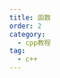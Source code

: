 ```yaml
---
title: 函数
order: 2
category:
  - cpp教程
tag:
  - c++ 
---
```


<TopToggleContent title="函数定义(Function Declarations)">
  <template v-slot:toggle>
    <LeftRightLayout leftBottom="hidden">
      <template v-slot:right>
      <li><ColorSpan data="返回值： 函数执行后的结果" color="red"/></li>
      <li><ColorSpan data="参数列表：函数执行所需要的数据"/></li>
      <li>函数体：函数具体的执行逻辑</li>
      <hr>
      <li>隐藏实现细节</li>
      <li>避免为常见任务重复编写代码</li>
      <li>将问题分解为单独的功能，更容易测试</li>
      </template>
      <template v-slot:left-top>
      <img src="https://hackingcpp.com/cpp/lang/function_terminology.svg"/>
      </template>
    </LeftRightLayout>
    <hr/>
    <ToggleContent title="示例">
    <template v-slot:toggle>
    <CodeBox link="https://pythontutor.com/render.html#code=%20%23include%20%3Ciostream%3E%0A%20double%20mean%20(double%20a%2C%20double%20b)%20%7B%0A%20%20return%20(a%20%2B%20b)%20%2F%202%3B%0A%7D%0A%0A%0Aint%20main%20()%20%7B%0A%20%20std%3A%3Acout%20%3C%3C%20mean(2%2C%206)%20%3C%3C'%5Cn'%3B%20%20%2F%2F%20prints%204%20%0A%20%20return%200%3B%0A%7D&cumulative=false&heapPrimitives=nevernest&mode=display&origin=opt-frontend.js&py=cpp_g%2B%2B9.3.0&rawInputLstJSON=%5B%5D&textReferences=false">
        <template v-slot:code>
<pre><ColorSpan data="double" color="red"/> <strong>mean</strong> (<ColorSpan data="double a"/>, <ColorSpan data="double b"/>) {
  return (a + b) / 2;
}
<hr/>
int <strong>main</strong> () {
  std::cout << mean(2, 6) <<'\n';  <ColorSpan data="// prints 4" color="dimgray"/> 
  return 0;
}</pre>
        </template>
      </CodeBox>
      </template>
    </ToggleContent>
  </template>
</TopToggleContent>
<br/>

<TopToggleContent title="返回值(Return Types)">
  <template v-slot:toggle>
    <ToggleContent title="有返回值">
      <template v-slot:toggle>
        <CodeBox>
          <template v-slot:code>
          <pre><ColorSpan data="double" color="red"/> <strong>square</strong> (double x) {
  <ColorSpan data="return"/> (x * x);
}
<ColorSpan data="int" color="red"/> <strong>max</strong> (int x, int y) {
  if (x > y) <ColorSpan data="return"/> x; else <ColorSpan data="return"/> y;
}</pre>
          </template>
        </CodeBox>
      </template>
      <template v-slot:display>
        <li><ColorSpan data="return"/> int, double, …</li>
      </template>
      </ToggleContent>
      <br/>
      <ToggleContent title="无返回值">
        <template v-slot:toggle>
          <CodeBox>
            <template v-slot:code>
            <pre><ColorSpan data="void" color="red"/> <strong>print_squares</strong> (int n) {
  for (int i = 1; i <= n; ++i)
    cout << square(i) << '\n';
}</pre>
            </template>
          </CodeBox>
        </template>
        <template v-slot:display>
          <li>void</li>
        </template>
      </ToggleContent>
  </template>
</TopToggleContent>
<br/>

<TopToggleContent title="参数(Parameters)">
  <template v-slot:toggle>
    <ToggleContent title="常量参数(const Parameters)">
     <template v-slot:display>
      <li> 用const 修饰的参数在函数体无法对其做修改</li>
     </template>
      <template v-slot:toggle>
        <CodeBox>
          <template v-slot:code>
          <pre>int <strong>foo</strong> (int a, int <ColorSpan data="const" color="red"/> b) {
  a += 5;   //<RightSpan/>
  b += 10;  //<RightSpan type="wrong"/> <ColorSpan data="COMPILER ERROR: can't modify const parameter" color="red"/>
  return (a + b);
}
<hr/>
<ColorSpan color="dimgray" data="// calling foo:"/>
foo(2,9);  <ColorSpan color="dimgray" data="// const has no effect here"/></pre>
          </template>
        </CodeBox>
      </template>
    </ToggleContent>
    <br/>
    <ToggleContent title="默认参数(default Parameters)">
      <template v-slot:toggle>
        <CodeBox>
          <template v-slot:code>
          <pre>double <strong>f</strong> (double a, double b <ColorSpan data="= 1.5" color="red"/>) {
  return (a * b);
}
<hr/>
int <strong>main</strong> () {
  cout <<  f(2);     <ColorSpan color="dimgray" data="// 1 argument  → 3.0"/>
  cout <<  f(2, <ColorSpan data="3" color="red"/>);  <ColorSpan color="dimgray" data="// 2 arguments → 6.0"/>
}
<hr/>
void <strong>foo</strong> (int i <ColorSpan color="green" data="= 0"/>);  <RightSpan/>
void <strong>foo</strong> (int n, double x <ColorSpan color="green" data="= 2.5"/>);  <RightSpan/>
void <strong>foo</strong> (int a, int b <ColorSpan color="green" data="= 1"/>, float c <ColorSpan color="green" data="= 3.5f"/>);  <RightSpan/>
void <strong>foo</strong> (int a, int b <ColorSpan color="red" data="= 1"/>, int c ); <RightSpan type="wrong"/><hr>
&#10071; <strong>在第一个默认参数之后的每个参数都必须是默认参数!</strong></pre>
          </template>
        </CodeBox>
      </template>
    </ToggleContent>
  </template>
</TopToggleContent>

<script setup>
import ToggleContent from "@ToggleContent";
import TopToggleContent from "@TopToggleContent";
import LeftRightLayout from "@LeftRightLayout";
import ColorSpan from "@ColorSpan";
import CodeBox from "@CodeBox";
import RightSpan from "@RightSpan";

</script>